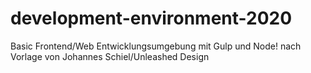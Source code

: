 # development-environment-2020
Basic Frontend/Web Entwicklungsumgebung mit Gulp und Node! nach Vorlage von Johannes Schiel/Unleashed Design
